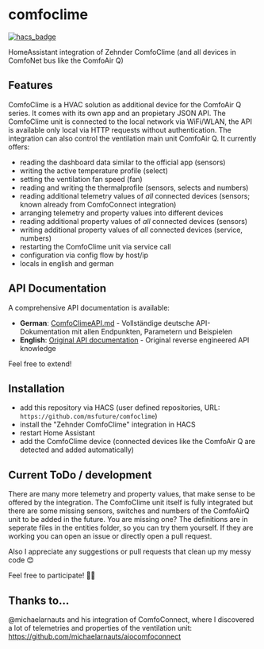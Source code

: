 # comfoclime

[![hacs_badge](https://img.shields.io/badge/HACS-Custom-41BDF5.svg)](https://github.com/hacs/integration)

HomeAssistant integration of Zehnder ComfoClime (and all devices in ComfoNet bus like the ComfoAir Q) 

## Features
ComfoClime is a HVAC solution as additional device for the ComfoAir Q series. It comes with its own app and an propietary JSON API. The ComfoClime unit is connected to the local network via WiFi/WLAN, the API is available only local via HTTP requests without authentication. The integration can also control the ventilation main unit ComfoAir Q. It currently offers:

* reading the dashboard data similar to the official app (sensors)
* writing the active temperature profile (select)
* setting the ventilation fan speed (fan)
* reading and writing the thermalprofile (sensors, selects and numbers)
* reading additional telemetry values of *all* connected devices (sensors; known already from ComfoConnect integration)
* arranging telemetry and property values into different devices
* reading additional property values of *all* connected devices (sensors)
* writing additional property values of *all* connected devices (service, numbers)
* restarting the ComfoClime unit via service call
* configuration via config flow by host/ip
* locals in english and german

## API Documentation

A comprehensive API documentation is available:

* **German**: [ComfoClimeAPI.md](ComfoClimeAPI.md) - Vollständige deutsche API-Dokumentation mit allen Endpunkten, Parametern und Beispielen
* **English**: [Original API documentation](https://github.com/msfuture/comfoclime_api/blob/main/ComfoClimeAPI.md) - Original reverse engineered API knowledge

Feel free to extend!

## Installation

* add this repository via HACS (user defined repositories, URL: `https://github.com/msfuture/comfoclime`)
* install the "Zehnder ComfoClime" integration in HACS
* restart Home Assistant
* add the ComfoClime device (connected devices like the ComfoAir Q are detected and added automatically)

## Current ToDo / development
There are many more telemetry and property values, that make sense to be offered by the integration. The ComfoClime unit itself is fully integrated but there are some missing sensors, switches and numbers of the ComfoAirQ unit to be added in the future. You are missing one? The definitions are in seperate files in the entities folder, so you can try them yourself. If they are working you can open an issue or directly open a pull request.

Also I appreciate any suggestions or pull requests that clean up my messy code 😊

Feel free to participate! 🙋‍♂️

## Thanks to...

@michaelarnauts and his integration of ComfoConnect, where I discovered a lot of telemetries and properties of the ventilation unit:
https://github.com/michaelarnauts/aiocomfoconnect 

